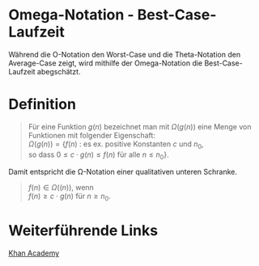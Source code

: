 # Omega-Notation - Best-Case-Laufzeit
Während die O-Notation den Worst-Case und die Theta-Notation den Average-Case zeigt, wird mithilfe der Omega-Notation die Best-Case-Laufzeit abegschätzt.

# Definition
> Für eine Funktion $g(n)$ bezeichnet man mit $Ω(g(n))$ eine Menge von Funktionen mit folgender Eigenschaft:  
> $Ω(g(n)) = \{f(n)$ : es ex. positive Konstanten $c$ und $n_0$,  
> so dass $0 ≤ c ⋅ g(n) ≤ f(n)$ für alle $n ≤ n_0\}$.

Damit entspricht die Ω-Notation einer qualitativen unteren Schranke.

> $f(n) ∈ Ω ((n))$, wenn  
> $f(n) ≥ c ⋅ g(n)$ für $n ≥ n_0$.

# Weiterführende Links
[Khan Academy](https://de.khanacademy.org/computing/computer-science/algorithms/asymptotic-notation/a/big-big-omega-notation)